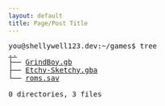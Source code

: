 ```yaml
---
layout: default
title: Page/Post Title
---
```

<pre>
you@shellywell123.dev:~/games$ tree
<a href="../index.html">..</a>
├── <a href="./gb-grind-boy.html">GrindBoy.gb</a>
├── <a href="./gba-etchy-sketchy.html">Etchy-Sketchy.gba</a>
└── <a href="./basement.html">roms.sav</a>

0 directories, 3 files
</pre>